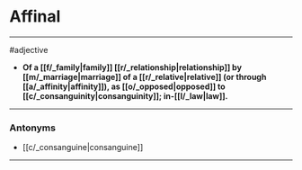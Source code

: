 # Affinal
---
#adjective
- **Of a [[f/_family|family]] [[r/_relationship|relationship]] by [[m/_marriage|marriage]] of a [[r/_relative|relative]] (or through [[a/_affinity|affinity]]), as [[o/_opposed|opposed]] to [[c/_consanguinity|consanguinity]]; in-[[l/_law|law]].**
---
### Antonyms
- [[c/_consanguine|consanguine]]
---
